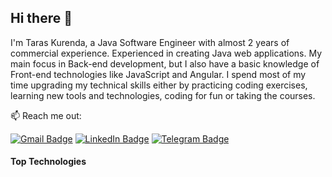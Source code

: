 ## Hi there 👋
I'm Taras Kurenda, a Java Software Engineer with almost 2 years of commercial experience. Experienced in creating Java web applications.
My main focus in Back-end development, but I also have a basic knowledge of Front-end technologies like JavaScript and Angular. I spend most of my time upgrading my technical skills either by practicing coding exercises, learning new tools and technologies, coding for fun or taking the courses.

:mailbox: Reach me out:

[![Gmail Badge](https://img.shields.io/badge/Taras%20Kurenda-FF0000?style=flat&logo=Gmail&logoColor=white&labelColor=FF0000&link=mailto%3Achaserw0w.ti%40gmail.com)](mailto:chaserw0w.ti@gmail.com)
[![LinkedIn Badge](https://img.shields.io/badge/LinkedIn-0a66c2?style=flat&logo=LinkedIn&logoColor=white&labelColor=0a66c2&link=www.linkedin.com%2Fin%2Ftaras-kurenda)](www.linkedin.com/in/taras-kurenda)
[![Telegram Badge](https://img.shields.io/badge/Telegram-e74c3c?style=flat&logo=Telegram&logoColor=white&labelColor=blue&color=blue&link=https%3A%2F%2Ft.me%2FChaserw0w)](https://t.me/Chaserw0w)


#### Top Technologies
